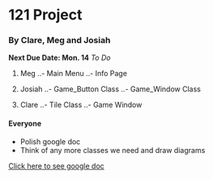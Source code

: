 121 Project
===========
### By Clare, Meg and Josiah


**Next Due Date: Mon. 14** 
*To Do*
1. Meg
..- Main Menu
..- Info Page

2. Josiah
..- Game_Button Class
..- Game_Window Class

3. Clare
..- Tile Class
..- Game Window

#### Everyone
- Polish google doc
- Think of any more classes we need and draw diagrams

[Click here to see google doc](https://docs.google.com/document/d/1s6zrg83qeJcx_xlaaqtAGxf_eCGjr9eIT5DZcU4lYeE/edit?usp=sharing)